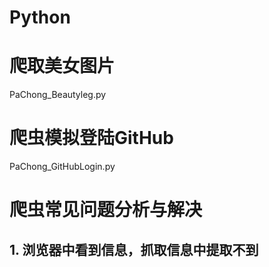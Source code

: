 # Python
# 爬取美女图片
  PaChong_Beautyleg.py
 # 爬虫模拟登陆GitHub
  PaChong_GitHubLogin.py
# 爬虫常见问题分析与解决
## 1. 浏览器中看到信息，抓取信息中提取不到

